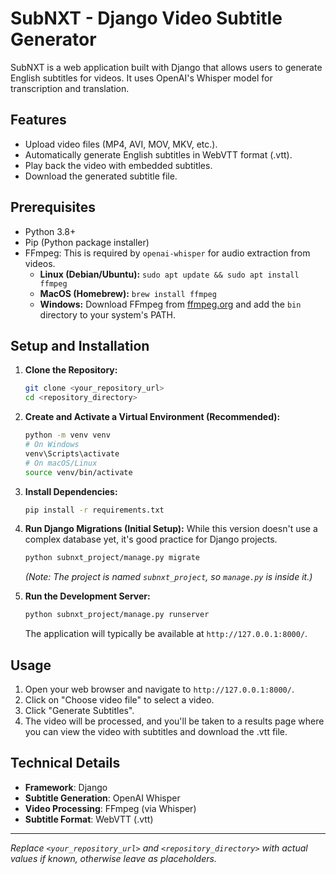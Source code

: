 # SubNXT - Django Video Subtitle Generator

SubNXT is a web application built with Django that allows users to generate English subtitles for videos. It uses OpenAI's Whisper model for transcription and translation.

## Features
- Upload video files (MP4, AVI, MOV, MKV, etc.).
- Automatically generate English subtitles in WebVTT format (.vtt).
- Play back the video with embedded subtitles.
- Download the generated subtitle file.

## Prerequisites
- Python 3.8+
- Pip (Python package installer)
- FFmpeg: This is required by `openai-whisper` for audio extraction from videos.
  - **Linux (Debian/Ubuntu):** `sudo apt update && sudo apt install ffmpeg`
  - **MacOS (Homebrew):** `brew install ffmpeg`
  - **Windows:** Download FFmpeg from [ffmpeg.org](https://ffmpeg.org/download.html) and add the `bin` directory to your system's PATH.

## Setup and Installation

1.  **Clone the Repository:**
    ```bash
    git clone <your_repository_url>
    cd <repository_directory>
    ```

2.  **Create and Activate a Virtual Environment (Recommended):**
    ```bash
    python -m venv venv
    # On Windows
    venv\Scripts\activate
    # On macOS/Linux
    source venv/bin/activate
    ```

3.  **Install Dependencies:**
    ```bash
    pip install -r requirements.txt
    ```

4.  **Run Django Migrations (Initial Setup):**
    While this version doesn't use a complex database yet, it's good practice for Django projects.
    ```bash
    python subnxt_project/manage.py migrate
    ```
    *(Note: The project is named `subnxt_project`, so `manage.py` is inside it.)*

5.  **Run the Development Server:**
    ```bash
    python subnxt_project/manage.py runserver
    ```
    The application will typically be available at `http://127.0.0.1:8000/`.

## Usage
1. Open your web browser and navigate to `http://127.0.0.1:8000/`.
2. Click on "Choose video file" to select a video.
3. Click "Generate Subtitles".
4. The video will be processed, and you'll be taken to a results page where you can view the video with subtitles and download the .vtt file.

## Technical Details
- **Framework**: Django
- **Subtitle Generation**: OpenAI Whisper
- **Video Processing**: FFmpeg (via Whisper)
- **Subtitle Format**: WebVTT (.vtt)

---
*Replace `<your_repository_url>` and `<repository_directory>` with actual values if known, otherwise leave as placeholders.*
